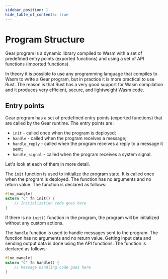 ```yaml
---
sidebar_position: 1
hide_table_of_contents: true
---
```


# Program Structure

Gear program is a dynamic library compiled to Wasm with a set of predefined entry points (exported functions) and using a set of API functions (imported functions).

In theory it is possible to use any programming language that compiles to Wasm to write a Gear program, but in practice it is more practical to use Rust. The reason is that Rust has a very good support for Wasm compilation and it produces very efficient, secure, and lightweight Wasm code.

## Entry points

Gear program has a set of predefined entry points (exported functions) that are called by the Gear runtime. The entry points are:

- `init` - called once when the program is deployed;
- `handle` - called when the program receives a message;
- `handle_reply` - called when the program receives a reply to a message it sent;
- `handle_signal` - called when the program receives a system signal.

Let's look at each of them in more detail.

The `init` function is used to initialize the program state. It is called once when the program is deployed. The function has no arguments and no return value. The function is declared as follows:

```rust
#[no_mangle]
extern "C" fn init() {
    // Initialization code goes here
}
```
If there is no `init()` function in the program, the program will be initialized without any custom actions.

The `handle` function is used to handle messages sent to the program. The function has no arguments and no return value. Getting input data and sending output data is done using the API functions. The function is declared as follows:

```rust
#[no_mangle]
extern "C" fn handle() {
    // Message handling code goes here
}
```
